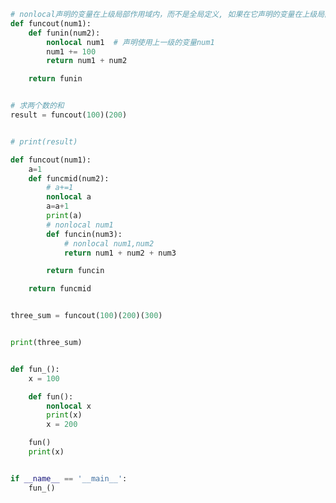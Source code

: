 
<BlogInfo id="996" title="9.闭包" author="白日梦想猿" pv=0 read_times=0 pre_cost_time="0分37秒" category="高阶函数" tag_list="['高阶函数']" create_time="2020.05.25 15:09:54" update_time="2022.03.22 17:53:51" />

```python
# nonlocal声明的变量在上级局部作用域内，而不是全局定义, 如果在它声明的变量在上级局部中不存在，则会报错
def funcout(num1):
    def funin(num2):
        nonlocal num1  # 声明使用上一级的变量num1
        num1 += 100
        return num1 + num2

    return funin


# 求两个数的和
result = funcout(100)(200)


# print(result)

def funcout(num1):
    a=1
    def funcmid(num2):
        # a+=1
        nonlocal a
        a=a+1
        print(a)
        # nonlocal num1
        def funcin(num3):
            # nonlocal num1,num2
            return num1 + num2 + num3

        return funcin

    return funcmid


three_sum = funcout(100)(200)(300)


print(three_sum)


def fun_():
    x = 100

    def fun():
        nonlocal x
        print(x)
        x = 200

    fun()
    print(x)


if __name__ == '__main__':
    fun_()

```
